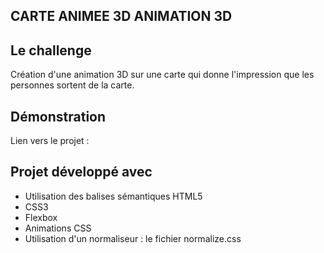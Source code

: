 ## CARTE ANIMEE 3D ANIMATION 3D

## Le challenge

Création d'une animation 3D sur une carte qui donne l'impression que les personnes sortent de la carte.

## Démonstration

Lien vers le projet :

## Projet développé avec

- Utilisation des balises sémantiques HTML5
- CSS3
- Flexbox
- Animations CSS
- Utilisation d'un normaliseur : le fichier normalize.css
